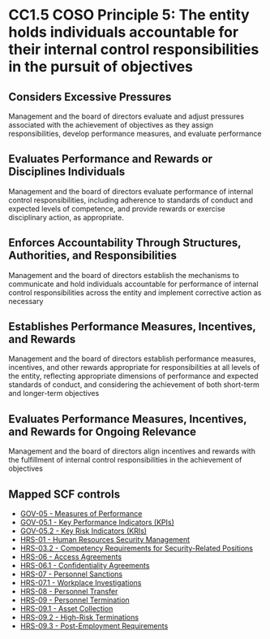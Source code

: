 # CC1.5 COSO Principle 5: The entity holds individuals accountable for their internal control responsibilities in the pursuit of objectives
## Considers Excessive Pressures
Management and the board of directors evaluate and adjust pressures associated with the achievement of objectives as they assign responsibilities, develop performance measures, and evaluate performance
## Evaluates Performance and Rewards or Disciplines Individuals
Management and the board of directors evaluate performance of internal control responsibilities, including adherence to standards of conduct and expected levels of competence, and provide rewards or exercise disciplinary action, as appropriate.
## Enforces Accountability Through Structures, Authorities, and Responsibilities
Management and the board of directors establish the mechanisms to communicate and hold individuals accountable for performance of internal control responsibilities across the entity and implement corrective action as necessary
## Establishes Performance Measures, Incentives, and Rewards
Management and the board of directors establish performance measures, incentives, and other rewards appropriate for responsibilities at all levels of the entity, reflecting appropriate dimensions of performance and expected standards of conduct, and considering the achievement of both short-term and longer-term objectives
## Evaluates Performance Measures, Incentives, and Rewards for Ongoing Relevance
Management and the board of directors align incentives and rewards with the fulfillment of internal control responsibilities in the achievement of objectives
## Mapped SCF controls
- [GOV-05 - Measures of Performance](../scf/gov-05-measuresofperformance.md)
- [GOV-05.1 - Key Performance Indicators (KPIs)](../scf/gov-051-keyperformanceindicators(kpis).md)
- [GOV-05.2 - Key Risk Indicators (KRIs)](../scf/gov-052-keyriskindicators(kris).md)
- [HRS-01 - Human Resources Security Management](../scf/hrs-01-humanresourcessecuritymanagement.md)
- [HRS-03.2 - Competency Requirements for Security-Related Positions](../scf/hrs-032-competencyrequirementsforsecurity-relatedpositions.md)
- [HRS-06 - Access Agreements](../scf/hrs-06-accessagreements.md)
- [HRS-06.1 - Confidentiality Agreements](../scf/hrs-061-confidentialityagreements.md)
- [HRS-07 - Personnel Sanctions](../scf/hrs-07-personnelsanctions.md)
- [HRS-07.1 - Workplace Investigations](../scf/hrs-071-workplaceinvestigations.md)
- [HRS-08 - Personnel Transfer](../scf/hrs-08-personneltransfer.md)
- [HRS-09 - Personnel Termination](../scf/hrs-09-personneltermination.md)
- [HRS-09.1 - Asset Collection](../scf/hrs-091-assetcollection.md)
- [HRS-09.2 - High-Risk Terminations](../scf/hrs-092-high-riskterminations.md)
- [HRS-09.3 - Post-Employment Requirements](../scf/hrs-093-post-employmentrequirements.md)
